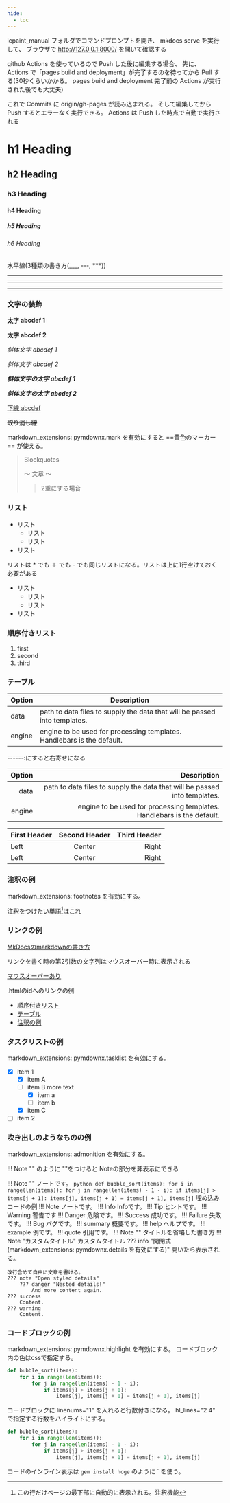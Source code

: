 ```yaml
---
hide:
  - toc
---
```


<!-- ---
# markdown_extensions: meta の例
title: タイトル名を上書き
summary: 概要を上書き
date: 2023-05-02
# hide:
# - navigation # これを使えば左側の一覧を非表示にできる
# - toc # これを使えば右側の一覧を非表示にできる
--- -->

icpaint_manual フォルダでコマンドプロンプトを開き、 mkdocs serve を実行して、
ブラウザで http://127.0.0.1:8000/ を開いて確認する

github Actions を使っているので Push した後に編集する場合、
先に、 Actions で「pages build and deployment」が完了するのを待ってから
Pull する(30秒くらいかかる。 pages build and deployment 完了前の
Actions が実行された後でも大丈夫)

これで Commits に origin/gh-pages が読み込まれる。
そして編集してから Push するとエラーなく実行できる。
Actions は Push した時点で自動で実行される

# h1 Heading
## h2 Heading
### h3 Heading
#### h4 Heading
##### h5 Heading
###### h6 Heading

水平線(3種類の書き方(___, ---, ***))
___
---
***

### 文字の装飾

**太字 abcdef 1**

__太字 abcdef 2__

*斜体文字 abcdef 1*

_斜体文字 abcdef 2_

***斜体文字の太字 abcdef 1***

___斜体文字の太字 abcdef 2___

<u>下線 abcdef</u>

<del>取り消し線</del>

markdown_extensions: pymdownx.mark を有効にすると ==黄色のマーカー== が使える。

> Blockquotes
>
> ～ 文章 ～
>
>> 2重にする場合

### リスト

* リスト
    * リスト
    * リスト
* リスト

リストは * でも ＋ でも - でも同じリストになる。リストは上に1行空けておく必要がある

+ リスト
    + リスト
    + リスト
+ リスト

### 順序付きリスト

1. first
1. second
1. third

### テーブル

| Option | Description |
| ------ | ----------- |
| data   | path to data files to supply the data that will be passed into templates. |
| engine | engine to be used for processing templates. Handlebars is the default. |

------:にすると右寄せになる

| Option | Description |
| ------:| -----------:|
| data   | path to data files to supply the data that will be passed into templates. |
| engine | engine to be used for processing templates. Handlebars is the default. |

First Header | Second Header | Third Header
:----------- |:-------------:| -----------:
Left         | Center        | Right
Left         | Center        | Right

### 注釈の例

markdown_extensions: footnotes を有効にする。

注釈をつけたい単語[^1]はこれ
[^1]: この行だけページの最下部に自動的に表示される。注釈機能

### リンクの例

[MkDocsのmarkdownの書き方](https://www.mkdocs.org/user-guide/writing-your-docs/#writing-with-markdown)

リンクを書く時の第2引数の文字列はマウスオーバー時に表示される

[マウスオーバーあり](https://www.mkdocs.org/user-guide/writing-your-docs/#writing-with-markdown "マウスオーバー時に表示される文字列")

.htmlのidへのリンクの例

+ [順序付きリスト](#_1)
+ [テーブル](#_2)
+ [注釈の例](#_3)

### タスクリストの例

markdown_extensions: pymdownx.tasklist を有効にする。

+ [X] item 1
    + [X] item A
    + [ ] item B
        more text
        + [x] item a
        + [ ] item b
    + [X] item C
+ [ ] item 2

### 吹き出しのようなものの例

markdown_extensions: admonition を有効にする。

!!! Note "" のように ""をつけると Noteの部分を非表示にできる

!!! Note ""
	ノートです。
	``` python
    def bubble_sort(items):
        for i in range(len(items)):
            for j in range(len(items) - 1 - i):
                if items[j] > items[j + 1]:
                    items[j], items[j + 1] = items[j + 1], items[j]
    ```
	埋め込みコードの例
!!! Note
	ノートです。
!!! Info
    Infoです。
!!! Tip
	ヒントです。
!!! Warning
	警告です
!!! Danger
	危険です。
!!! Success
	成功です。
!!! Failure
	失敗です。
!!! Bug
	バグです。
!!! summary
	概要です。
!!! help
	ヘルプです。
!!! example
	例です。
!!! quote
	引用です。
!!! Note ""
	タイトルを省略した書き方
!!! Note "カスタムタイトル"
    カスタムタイトル
??? info "開閉式(markdown_extensions: pymdownx.details を有効にする)"
	開いたら表示される。

	改行含めて自由に文章を書ける。
	??? note "Open styled details"
		??? danger "Nested details!"
			And more content again.
	??? success
		Content.
	??? warning
		Content.

### コードブロックの例

markdown_extensions: pymdownx.highlight を有効にする。
コードブロック内の色はcssで指定する。

```python
def bubble_sort(items):
    for i in range(len(items)):
        for j in range(len(items) - 1 - i):
            if items[j] > items[j + 1]:
                items[j], items[j + 1] = items[j + 1], items[j]
```

コードブロックに linenums="1" を入れると行数付きになる。 hl_lines="2 4" で指定する行数をハイライトにする。

```python linenums="1" hl_lines="2 4"
def bubble_sort(items):
    for i in range(len(items)):
        for j in range(len(items) - 1 - i):
            if items[j] > items[j + 1]:
                items[j], items[j + 1] = items[j + 1], items[j]
```

コードのインライン表示は `gem install hoge` のように ` を使う。
